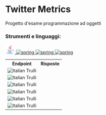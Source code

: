 # Twitter Metrics
Progetto d'esame programmazione ad oggetti

<h3 align="left">Strumenti e linguaggi:</h3>
<p align="left"> <a href="https://www.java.com" target="_blank" rel="noreferrer"> <img src="https://raw.githubusercontent.com/devicons/devicon/master/icons/java/java-original.svg" alt="java" width="30" height="30"/> </a> 
  <a href="https://spring.io/" target="_blank" rel="noreferrer"> <img src="https://www.vectorlogo.zone/logos/springio/springio-icon.svg" alt="spring" width="30" height="30"/> </a> 
<a href="https://www.eclipse.org/" target="_blank" rel="noreferrer"> <img src="https://www.nicepng.com/png/full/264-2648074_eclipse-logo-png-transparent-eclipse-ide.png" alt="spring" width="30" height="30"/> </a> 
<a href="https://www.postman.com/" target="_blank" rel="noreferrer"> <img src="https://www.svgrepo.com/show/354202/postman-icon.svg" alt="spring" width="30" height="30"/> </a>
</p>



<table>
    <tr>
        <th>Endpoint</th>
        <th>Risposte</th>
    </tr>
    <tr>
        <td>
          <img src="https://img.shields.io/badge/GET-%2Fsearch/accounts-success" alt="Italian Trulli">
      </td>
        <td></td>
    </tr>
    <tr>
        <td><img src="https://img.shields.io/badge/GET-%2Fsearch/collections-success" alt="Italian Trulli">
          </td>
        <td></td>
    </tr>
    <tr>
        <td><img src="https://img.shields.io/badge/GET-%2Ftweets-success" alt="Italian Trulli">
          </td>
        <td></td>
    </tr>
    <tr>
        <td><img src="https://img.shields.io/badge/GET-%2Fcollections-success" alt="Italian Trulli">
          </td>
        <td></td>
    </tr>
  <tr>
        <td><img src="https://img.shields.io/badge/GET-%2Ffilter-success" alt="Italian Trulli">
          </td>
        <td></td>
    </tr>
  <tr>
        <td><img src="https://img.shields.io/badge/POST-%2Ffilter/parameter-blue" alt="Italian Trulli">
         </td>
        <td></td>
    </tr>
</table>

